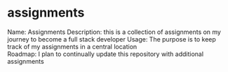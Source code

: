 # assignments
Name: Assignments
Description: this is a collection of assignments on my journey to become a full stack developer 
Usage: The purpose is to keep track of my assignments in a central location  
Roadmap: I plan to continually update this repository with additional assignments 
